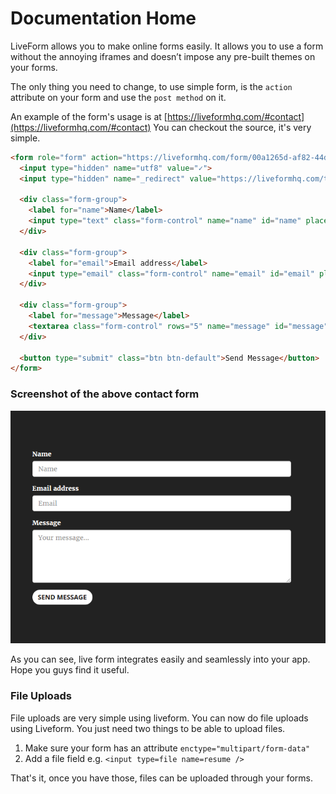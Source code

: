 # Documentation Home

LiveForm allows you to make online forms easily. It allows you to use a form without the annoying
iframes and doesn’t impose any pre-built themes on your forms.

The only thing you need to change, to use simple form, is the `action` attribute on your form and use the `post method` on it.

An example of the form's usage is at [https://liveformhq.com/#contact](https://liveformhq.com/#contact) You can checkout the source, it's very simple.

~~~html
<form role="form" action="https://liveformhq.com/form/00a1265d-af82-44dc-aba7-8ef01018c6c3" method="POST" accept-charset="utf-8">
  <input type="hidden" name="utf8" value="✓">
  <input type="hidden" name="_redirect" value="https://liveformhq.com/thank_you">

  <div class="form-group">
    <label for="name">Name</label>
    <input type="text" class="form-control" name="name" id="name" placeholder="Name">
  </div>

  <div class="form-group">
    <label for="email">Email address</label>
    <input type="email" class="form-control" name="email" id="email" placeholder="Email">
  </div>

  <div class="form-group">
    <label for="message">Message</label>
    <textarea class="form-control" rows="5" name="message" id="message" placeholder="Your message..."></textarea>
  </div>

  <button type="submit" class="btn btn-default">Send Message</button>
</form>
~~~

### Screenshot of the above contact form
![Contact Form](/images/liveform-contact.png)

As you can see, live form integrates easily and seamlessly into your app. Hope you guys find it useful.


### File Uploads

File uploads are very simple using liveform. You can now do file uploads using Liveform.
You just need two things to be able to upload files.

 1. Make sure your form has an attribute `enctype="multipart/form-data"`
 2. Add a file field e.g. `<input type=file name=resume />`

That's it, once you have those, files can be uploaded through your forms.
